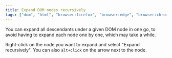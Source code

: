 ```yaml
---
title: Expand DOM nodes recursively
tags: ["dom", "html", "browser:firefox", "browser:edge", "browser:chrome"]
---
```

You can expand all descendants under a given DOM node in one go, to avoid having to expand each node one by one, which may take a while.

Right-click on the node you want to expand and select "Expand recursively". You can also `alt+click` on the arrow next to the node.